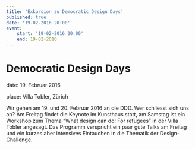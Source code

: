 ```yaml
---
title: 'Exkursion zu Democratic Design Days'
published: true
date: '19-02-2016 20:00'
event:
    start: '19-02-2016 20:00'
    end: 19-02-2016
---
```


# Democratic Design Days

date: 19. Februar 2016

place: Villa Tobler, Zürich

Wir gehen am 19. und 20. Februar 2016 an die DDD. Wer schliesst sich uns an? Am Freitag findet die Keynote im Kunsthaus statt, am Samstag ist ein Workshop zum Thema “What design can do! For refugees” in der Villa Tobler angesagt. Das Programm verspricht ein paar gute Talks am Freitag und ein kurzes aber intensives Eintauchen in die Thematik der Design-Challenge.
